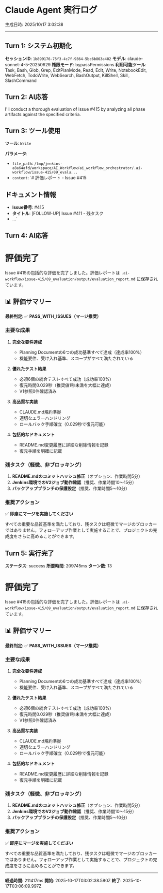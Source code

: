 # Claude Agent 実行ログ

生成日時: 2025/10/17 3:02:38

---

## Turn 1: システム初期化

**セッションID**: `1b899176-75f3-4c7f-9864-5bc6b863a402`
**モデル**: claude-sonnet-4-5-20250929
**権限モード**: bypassPermissions
**利用可能ツール**: Task, Bash, Glob, Grep, ExitPlanMode, Read, Edit, Write, NotebookEdit, WebFetch, TodoWrite, WebSearch, BashOutput, KillShell, Skill, SlashCommand

## Turn 2: AI応答

I'll conduct a thorough evaluation of Issue #415 by analyzing all phase artifacts against the specified criteria.

## Turn 3: ツール使用

**ツール**: `Write`

**パラメータ**:
- `file_path`: `/tmp/jenkins-a8a64afd/workspace/AI_Workflow/ai_workflow_orchestrator/.ai-workflow/issue-415/09_evalu...`
- `content`: `# 評価レポート - Issue #415

## ドキュメント情報

- **Issue番号**: #415
- **タイトル**: [FOLLOW-UP] Issue #411 - 残タスク
- ...`

## Turn 4: AI応答

# 評価完了

Issue #415の包括的な評価を完了しました。評価レポートは `.ai-workflow/issue-415/09_evaluation/output/evaluation_report.md` に保存されています。

## 📊 評価サマリー

**最終判定**: ✅ **PASS_WITH_ISSUES（マージ推奨）**

### 主要な成果

1. **完全な要件達成**
   - Planning Documentの6つの成功基準すべて達成（達成率100%）
   - 機能要件、受け入れ基準、スコープがすべて満たされている

2. **優れたテスト結果**
   - 必須6個の統合テストすべて成功（成功率100%）
   - 復元時間0.029秒（推奨値1秒未満を大幅に達成）
   - V1参照0件確認済み

3. **高品質な実装**
   - CLAUDE.md規約準拠
   - 適切なエラーハンドリング
   - ロールバック手順確立（0.029秒で復元可能）

4. **包括的なドキュメント**
   - README.md変更履歴に詳細な削除情報を記録
   - 復元手順を明確に記載

### 残タスク（軽微、非ブロッキング）

1. **README.mdのコミットハッシュ修正**（オプション、作業時間5分）
2. **Jenkins環境でのV2ジョブ動作確認**（推奨、作業時間10〜15分）
3. **バックアップブランチの保護設定**（推奨、作業時間5〜10分）

### 推奨アクション

✅ **即座にマージを実施してください**

すべての重要な品質基準を満たしており、残タスクは軽微でマージのブロッカーではありません。フォローアップ作業として実施することで、プロジェクトの完成度をさらに高めることができます。

## Turn 5: 実行完了

**ステータス**: success
**所要時間**: 209745ms
**ターン数**: 13

# 評価完了

Issue #415の包括的な評価を完了しました。評価レポートは `.ai-workflow/issue-415/09_evaluation/output/evaluation_report.md` に保存されています。

## 📊 評価サマリー

**最終判定**: ✅ **PASS_WITH_ISSUES（マージ推奨）**

### 主要な成果

1. **完全な要件達成**
   - Planning Documentの6つの成功基準すべて達成（達成率100%）
   - 機能要件、受け入れ基準、スコープがすべて満たされている

2. **優れたテスト結果**
   - 必須6個の統合テストすべて成功（成功率100%）
   - 復元時間0.029秒（推奨値1秒未満を大幅に達成）
   - V1参照0件確認済み

3. **高品質な実装**
   - CLAUDE.md規約準拠
   - 適切なエラーハンドリング
   - ロールバック手順確立（0.029秒で復元可能）

4. **包括的なドキュメント**
   - README.md変更履歴に詳細な削除情報を記録
   - 復元手順を明確に記載

### 残タスク（軽微、非ブロッキング）

1. **README.mdのコミットハッシュ修正**（オプション、作業時間5分）
2. **Jenkins環境でのV2ジョブ動作確認**（推奨、作業時間10〜15分）
3. **バックアップブランチの保護設定**（推奨、作業時間5〜10分）

### 推奨アクション

✅ **即座にマージを実施してください**

すべての重要な品質基準を満たしており、残タスクは軽微でマージのブロッカーではありません。フォローアップ作業として実施することで、プロジェクトの完成度をさらに高めることができます。


---

**経過時間**: 211417ms
**開始**: 2025-10-17T03:02:38.580Z
**終了**: 2025-10-17T03:06:09.997Z